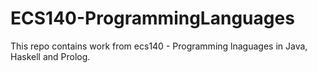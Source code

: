 # ECS140-ProgrammingLanguages
This repo contains work from ecs140 - Programming lnaguages in Java, Haskell and Prolog.

